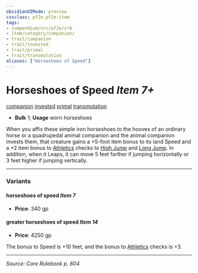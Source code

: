 ```yaml
---
obsidianUIMode: preview
cssclass: pf2e,pf2e-item
tags:
- compendium/src/pf2e/crb
- item/category/companion/
- trait/companion
- trait/invested
- trait/primal
- trait/transmutation
aliases: ["Horseshoes of Speed"]
---
```

# Horseshoes of Speed *Item 7+*  
[companion](companion.md "Companion Item Trait")  [invested](invested.md "Invested Item Trait")  [primal](primal.md "Primal Tradition Trait")  [transmutation](transmutation.md "Transmutation School Trait")  

- **Bulk** 1; **Usage** worn horseshoes

When you affix these simple iron horseshoes to the hooves of an ordinary horse or a quadrupedal animal companion and the animal companion invests them, that creature gains a +5-foot item bonus to its land Speed and a +2 item bonus to [Athletics](skills.md#Athletics) checks to [High Jump](high-jump.md) and [Long Jump](long-jump.md). In addition, when it Leaps, it can move 5 feet farther if jumping horizontally or 3 feet higher if jumping vertically.

---

### Variants

#### horseshoes of speed *Item 7*

- **Price**: 340 gp

#### greater horseshoes of speed *Item 14*

- **Price**: 4250 gp

The bonus to Speed is +10 feet, and the bonus to [Athletics](skills.md#Athletics) checks is +3.

---
*Source: Core Rulebook p. 604*